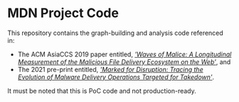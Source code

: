 # MDN Project Code

This repository contains the graph-building and analysis code referenced in:
- The ACM AsiaCCS 2019 paper entitled, [_'Waves of Malice: A Longitudinal Measurement of the Malicious File Delivery Ecosystem on the Web'_](https://www.colinife.com/s/WavesOfMalice-asiaccs19.pdf), and 
- The 2021 pre-print entitled, [_'Marked for Disruption: Tracing the Evolution of Malware Delivery Operations Targeted for Takedown'_](https://arxiv.org/pdf/2104.01631.pdf).

It must be noted that this is PoC code and not production-ready.
